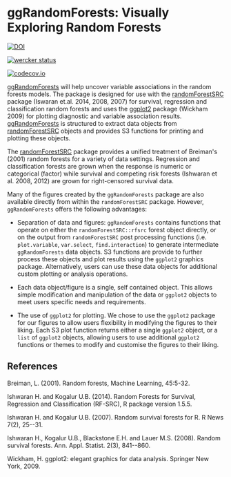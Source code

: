 ggRandomForests: Visually Exploring Random Forests
========================================================
[![DOI](https://zenodo.org/badge/5745/ehrlinger/ggRandomForests.png)](http://dx.doi.org/10.5281/zenodo.11526)

[![wercker status](https://app.wercker.com/status/f2e2a5c349f8e2643ecd8cd78689fe25/m "wercker status")](https://app.wercker.com/project/bykey/f2e2a5c349f8e2643ecd8cd78689fe25)

[![codecov.io](https://codecov.io/github/ehrlinger/ggRandomForests/coverage.svg?branch=master)](https://codecov.io/github/ehrlinger/ggRandomForests?branch=master)

[ggRandomForests](http://CRAN.R-project.org/package=ggRandomForests)  will help uncover variable associations in the random forests models. The package is designed for use with the [randomForestSRC](http://CRAN.R-project.org/package=randomForestSRC) package (Iswaran et.al. 2014, 2008, 2007) for survival, regression and classification random forests and uses the [ggplot2](http://CRAN.R-project.org/package=ggplot2) package (Wickham 2009) for plotting diagnostic and variable association results. [ggRandomForests](http://CRAN.R-project.org/package=ggRandomForests) is  structured to extract data objects from [randomForestSRC](http://CRAN.R-project.org/package=randomForestSRC) objects and provides S3 functions for printing and plotting these objects.
 
The [randomForestSRC](http://CRAN.R-project.org/package=randomForestSRC) package provides a unified treatment of Breiman's (2001) random forests for a variety of data settings. Regression and classification forests are grown when the response is numeric or categorical (factor) while survival and competing risk forests (Ishwaran et al. 2008, 2012) are grown for right-censored survival data.

Many of the figures created by the `ggRandomForests` package are also available directly from within the `randomForestSRC` package. However, `ggRandomForests` offers the following advantages:

 * Separation of data and figures: `ggRandomForests` contains functions that operate on either the `randomForestSRC::rfsrc` forest object directly, or on the output from `randomForestSRC` post processing functions (i.e. `plot.variable`, `var.select`,  `find.interaction`) to generate intermediate `ggRandomForests` data objects. S3 functions are provide to further process these objects and plot results using the `ggplot2` graphics package. Alternatively, users can use these data objects for additional custom plotting or analysis operations.

 * Each data object/figure is a single, self contained object. This allows simple modification and manipulation of the data or `ggplot2` objects to meet users specific needs and requirements. 

 * The use of `ggplot2` for plotting. We chose to use the `ggplot2` package for our figures to allow users flexibility in modifying the figures to their liking. Each S3 plot function returns either a single `ggplot2` object, or a `list` of `ggplot2` objects, allowing users to use additional `ggplot2` functions or themes to modify and customise the figures to their liking. 
 
## References

Breiman, L. (2001). Random forests, Machine Learning, 45:5-32.

Ishwaran H. and Kogalur U.B. (2014). Random Forests for Survival,
Regression and Classification (RF-SRC), R package version 1.5.5.

Ishwaran H. and Kogalur U.B. (2007). Random survival forests for R. R News
7(2), 25--31.

Ishwaran H., Kogalur U.B., Blackstone E.H. and Lauer M.S. (2008). Random
survival forests. Ann. Appl. Statist. 2(3), 841--860.

Wickham, H. ggplot2: elegant graphics for data analysis. Springer New York, 2009.


